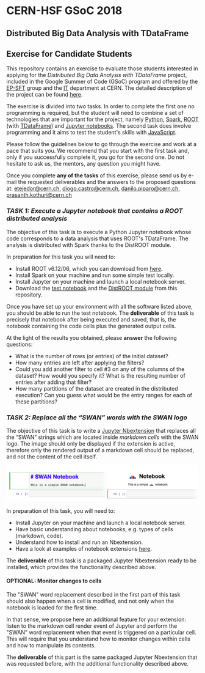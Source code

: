 # CERN-HSF GSoC 2018
## Distributed Big Data Analysis with TDataFrame
## Exercise for Candidate Students

This repository contains an exercise to evaluate those students interested in applying for the *Distributed Big Data Analysis with TDataFrame* project, included in the Google Summer of Code (GSoC) program and offered by the [EP-SFT](http://ep-dep-sft.web.cern.ch/) group and the [IT](http://information-technology.web.cern.ch/) department at CERN. The detailed description of the project can be found [here](http://hepsoftwarefoundation.org/gsoc/2018/proposal_ROOTspark.html).

The exercise is divided into two tasks. In order to complete the first one no programming is required, but the student will need to combine a set of technologies that are important for the project, namely [Python](https://www.python.org/), [Spark](http://spark.apache.org/), [ROOT](https://root.cern/) (with [TDataFrame](https://root.cern.ch/doc/v612/classROOT_1_1Experimental_1_1TDataFrame.html)) and [Jupyter notebooks](http://jupyter.org/). The second task does involve programming and it aims to test the student's skills with [JavaScript](https://www.javascript.com/).

Please follow the guidelines below to go through the exercise and work at a pace that suits you. We recommend that you start with the first task and, only if you successfully complete it, you go for the second one. Do not hesitate to ask us, the mentors, any question you might have.

Once you complete __any of the tasks__ of this exercise, please send us by e-mail the requested deliverables and the answers to the proposed questions at:
etejedor@cern.ch, diogo.castro@cern.ch, danilo.piparo@cern.ch, prasanth.kothuri@cern.ch


### *TASK 1: Execute a Jupyter notebook that contains a ROOT distributed analysis*

The objective of this task is to execute a Python Jupyter notebook whose code corresponds to a data analysis that uses ROOT's TDataFrame. The analysis is distributed with Spark thanks to the DistROOT module.

In preparation for this task you will need to:
* Install ROOT v6.12/06, which you can download from [here](https://root.cern/content/release-61206).
* Install Spark on your machine and run some simple test locally.
* Install Jupyter on your machine and launch a local notebook server.
* Download the [test notebook](Spark_DistROOT_TDataFrame.ipynb) and the [DistROOT module](DistROOT.py) from this repository.

Once you have set up your environment with all the software listed above, you should be able to run the test notebook. The __deliverable__ of this task is precisely that notebook after being executed and saved, that is, the notebook containing the code cells plus the generated output cells.

At the light of the results you obtained, please __answer__ the following questions:
* What is the number of rows (or entries) of the initial dataset?
* How many entries are left after applying the filters?
* Could you add another filter to cell #3 on any of the columns of the dataset? How would you specify it? What is the resulting number of entries after adding that filter?
* How many partitions of the dataset are created in the distributed execution? Can you guess what would be the entry ranges for each of these partitions?


### *TASK 2: Replace all the “SWAN” words with the SWAN logo*

The objective of this task is to write a [Jupyter Nbextension](http://jupyter-notebook.readthedocs.io/en/stable/extending/frontend_extensions.html) that replaces all the “SWAN” strings which are located inside *markdown cells* with the SWAN logo. The image should only be displayed if the extension is active, therefore only the rendered output of a markdown cell should be replaced, and not the content of the cell itself.

![SWAN text replacement](swan_image1.png)

In preparation of this task, you will need to:
* Install Jupyter on your machine and launch a local notebook server.
* Have basic understanding about notebooks, e.g. types of cells (markdown, code).
* Understand how to install and run an Nbextension.
* Have a look at examples of notebook extensions [here](https://github.com/ipython-contrib/jupyter_contrib_nbextensions/tree/master/src/jupyter_contrib_nbextensions/nbextensions).

The __deliverable__ of this task is a packaged Jupyter Nbextension ready to be installed, which provides the functionality described above.

#### OPTIONAL: Monitor changes to cells 

The "SWAN" word replacement described in the first part of this task should also happen when a cell is modified, and not only when the notebook is loaded for the first time.

In that sense, we propose here an additional feature for your extension: listen to the markdown cell render event of Jupyter and perform the "SWAN" word replacement when that event is triggered on a particular cell. This will require that you understand how to monitor changes within cells and how to manipulate its contents.

The __deliverable__ of this part is the same packaged Jupyter Nbextension that was requested before, with the additional functionality described above.
